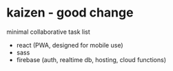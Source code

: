 # kaizen - good change

minimal collaborative task list

- react (PWA, designed for mobile use)
- sass
- firebase (auth, realtime db, hosting, cloud functions)
